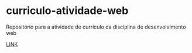 # curriculo-atividade-web
Repositório para a atividade de curriculo da disciplina de desenvolvimento web

[LINK](https://alberthydev.github.io/curriculo-atividade-web/)
